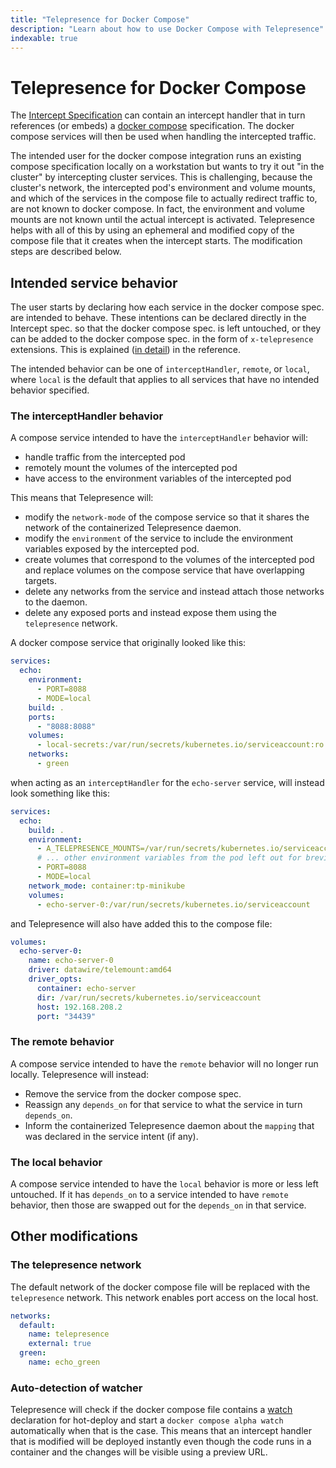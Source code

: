 ```yaml
---
title: "Telepresence for Docker Compose"
description: "Learn about how to use Docker Compose with Telepresence"
indexable: true
---
```


# Telepresence for Docker Compose

The [Intercept Specification](../../reference/intercepts/specs) can contain an intercept handler that in turn references (or embeds) a [docker compose](../../reference/intercepts/specs#compose) specification. The docker compose services will then be used when handling the intercepted traffic.

The intended user for the docker compose integration runs an existing compose specification locally on a workstation but wants to try it out "in the cluster" by intercepting cluster services. This is challenging, because the cluster's network, the intercepted pod's environment and volume mounts, and which of the services in the compose file to actually redirect traffic to, are not known to docker compose. In fact, the environment and volume mounts are not known until the actual intercept is activated. Telepresence helps with all of this by using an ephemeral and modified copy of the compose file that it creates when the intercept starts. The modification steps are described below.

## Intended service behavior

The user starts by declaring how each service in the docker compose spec. are intended to behave. These intentions can be declared directly in the Intercept spec. so that the docker compose spec. is left untouched, or they can be added to the docker compose spec. in the form of `x-telepresence` extensions. This is explained ([in detail](../../reference/intercepts/specs#service)) in the reference.

The intended behavior can be one of `interceptHandler`, `remote`, or `local`, where `local` is the default that applies to all services that have no intended behavior specified.

### The interceptHandler behavior

A compose service intended to have the `interceptHandler` behavior will:

- handle traffic from the intercepted pod
- remotely mount the volumes of the intercepted pod
- have access to the environment variables of the intercepted pod

This means that Telepresence will:

- modify the `network-mode` of the compose service so that it shares the network of the containerized Telepresence daemon.
- modify the `environment` of the service to include the environment variables exposed by the intercepted pod.
- create volumes that correspond to the volumes of the intercepted pod and replace volumes on the compose service that have overlapping targets.
- delete any networks from the service and instead attach those networks to the daemon.
- delete any exposed ports and instead expose them using the `telepresence` network.

A docker compose service that originally looked like this:

```yaml
services:
  echo:
    environment:
      - PORT=8088
      - MODE=local
    build: .
    ports:
      - "8088:8088"
    volumes:
      - local-secrets:/var/run/secrets/kubernetes.io/serviceaccount:ro
    networks:
      - green
```

when acting as an `interceptHandler` for the `echo-server` service, will instead look something like this:

```yaml
services:
  echo:
    build: .
    environment:
      - A_TELEPRESENCE_MOUNTS=/var/run/secrets/kubernetes.io/serviceaccount
      # ... other environment variables from the pod left out for brevity.
      - PORT=8088
      - MODE=local
    network_mode: container:tp-minikube
    volumes:
      - echo-server-0:/var/run/secrets/kubernetes.io/serviceaccount
```

and Telepresence will also have added this to the compose file:

```yaml
volumes:
  echo-server-0:
    name: echo-server-0
    driver: datawire/telemount:amd64
    driver_opts:
      container: echo-server
      dir: /var/run/secrets/kubernetes.io/serviceaccount
      host: 192.168.208.2
      port: "34439"
```

### The remote behavior

A compose service intended to have the `remote` behavior will no longer run locally. Telepresence
will instead:

- Remove the service from the docker compose spec.
- Reassign any `depends_on` for that service to what the service in turn `depends_on`.
- Inform the containerized Telepresence daemon about the `mapping` that was declared in the service intent (if any).

### The local behavior

A compose service intended to have the `local` behavior is more or less left untouched. If it has `depends_on` to a
service intended to have `remote` behavior, then those are swapped out for the `depends_on` in that service. 

## Other modifications

### The telepresence network

The default network of the docker compose file will be replaced with the `telepresence` network. This network enables
port access on the local host.

```yaml
networks:
  default:
    name: telepresence
    external: true
  green:
    name: echo_green
```

### Auto-detection of watcher

Telepresence will check if the docker compose file contains a [watch](https://docs.docker.com/compose/file-watch/)
declaration for hot-deploy and start a `docker compose alpha watch` automatically when that is the case. This means that
an  intercept handler that is modified will be deployed instantly even though the code runs in a container and the
changes will be visible using a preview URL.
